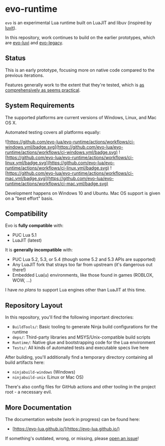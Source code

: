 # evo-runtime

``evo`` is an experimental Lua runtime built on LuaJIT and libuv (inspired by [luvit](https://github.com/luvit/luvit)).

In this repository, work continues to build on the earlier prototypes, which are [evo-luvi](https://github.com/evo-lua/evo-luvi) and [evo-legacy](https://github.com/evo-lua/evo-legacy).

## Status

This is an early prototype, focusing more on native code compared to the previous iterations.

Features generally work to the extent that they're tested, which is [as comprehensively as seems practical](https://blog.izs.me/2022/11/technical-debt-is-a-choice/).


## System Requirements

The supported platforms are current versions of Windows, Linux, and Mac OS X.

Automated testing covers all platforms equally:

![https://github.com/evo-lua/evo-runtime/actions/workflows/ci-windows.yml/badge.svg](https://github.com/evo-lua/evo-runtime/actions/workflows/ci-windows.yml/badge.svg)
![https://github.com/evo-lua/evo-runtime/actions/workflows/ci-linux.yml/badge.svg](https://github.com/evo-lua/evo-runtime/actions/workflows/ci-linux.yml/badge.svg)
![https://github.com/evo-lua/evo-runtime/actions/workflows/ci-mac.yml/badge.svg](https://github.com/evo-lua/evo-runtime/actions/workflows/ci-mac.yml/badge.svg)

Development happens on Windows 10 and Ubuntu. Mac OS support is given on a "best effort" basis.

## Compatibility

Evo is **fully compatible** with:

* PUC Lua 5.1
* LuaJIT (latest)

It is **generally incompatible** with:

* PUC Lua 5.2, 5.3, or 5.4 (though some 5.2 and 5.3 APIs are supported)
* Any LuaJIT fork that strays too far from upstream (it's dangerous out there!)
* Embedded Lua(u) environments, like those found in games (ROBLOX, WOW, ...)

I have *no plans* to support Lua engines other than LuaJIT at this time.

## Repository Layout

In this repository, you'll find the following important directories:

* ``BuildTools/``: Basic tooling to generate Ninja build configurations for the runtime
* ``deps/``: Third-party libraries and MSYS/Unix-compatible build scripts
* ``Runtime/``: Native glue and bootstrapping code for the Lua environment
* ``Tests/``: All kinds of automated tests and executable specs live here

After building, you'll additionally find a temporary directory containing all build artifacts here:

* ``ninjabuild-windows`` (Windows)
* ``ninjabuild-unix`` (Linux or Mac OS)

There's also config files for GitHub actions and other tooling in the project root - a necessary evil.

## More Documentation

The documentation website (work in progress) can be found here:

* [https://evo-lua.github.io/](https://evo-lua.github.io/)

If something's outdated, wrong, or missing, please [open an issue](https://github.com/evo-lua/evo-lua.github.io)!
